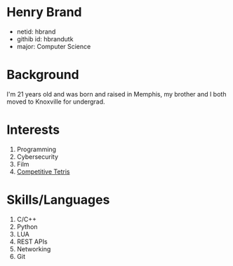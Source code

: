 # Henry Brand
- netid: hbrand
- githib id: hbrandutk
- major: Computer Science

# Background
I'm 21 years old and was born and raised in Memphis, my brother and I both moved to Knoxville for undergrad.

# Interests
1. Programming
2. Cybersecurity
3. Film
4. [Competitive Tetris](https://ch.tetr.io/)

# Skills/Languages
1. C/C++
2. Python
3. LUA
4. REST APIs
5. Networking
6. Git
